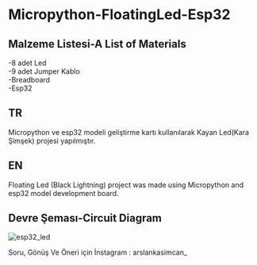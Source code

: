 # Micropython-FloatingLed-Esp32

<h2>Malzeme Listesi-A List of Materials</h2>
-8 adet Led<br>
-9 adet Jumper Kablo<br>
-Breadboard<br>
-Esp32<br>

<h2>TR</h2>
Micropython ve esp32 modeli geliştirme kartı kullanılarak Kayan Led(Kara Şimşek) projesi yapılmıştır.

<h2>EN</h2>
Floating Led (Black Lightning) project was made using Micropython and esp32 model development board.

<h2>Devre Şeması-Circuit Diagram</h2>

![esp32_led](https://user-images.githubusercontent.com/77507576/129407405-8e2c716b-e0bf-41ee-b3d3-1178c4e56f51.PNG)

Soru, Gönüş Ve Öneri için İnstagram : arslankasimcan_
